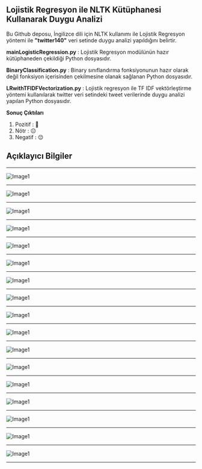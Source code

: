## **Lojistik Regresyon ile NLTK Kütüphanesi Kullanarak Duygu Analizi** 

Bu Github deposu, İngilizce dili için NLTK kullanımı ile Lojistik Regresyon yöntemi ile **"twitter140"** veri setinde duygu analizi yapıldığını belirtir.

**mainLogisticRegression.py** : Lojistik Regresyon modülünün hazır kütüphaneden çekildiği Python dosyasıdır.

**BinaryClassification.py** : Binary sınıflandırma fonksiyonunun hazır olarak değil fonksiyon içerisinden çekilmesine olanak sağlanan Python dosyasıdır.

**LRwithTFIDFVectorization.py** : Lojistik regresyon ile TF IDF vektörleştirme yöntemi kullanılarak twitter veri setindeki tweet verilerinde duygu analizi yapılan Python dosyasıdır.

**Sonuç Çıktıları**
1. Pozitif : 🙂
2. Nötr : 😐
3. Negatif : 😔

## **Açıklayıcı Bilgiler**
---

![Image1](images/3.png "Tanım")

---

![Image1](images/1.png "BinarySınıflandırma")

---

![Image1](images/2.png "Sklearn")

---

![Image1](images/4.png "FrekansTabanlı")

---

![Image1](images/5.png "VeriSeti")

---

![Image1](images/6.png "VeriSetiAlma")

---

![Image1](images/7.png "Önizleme")

---

![Image1](images/8.png "Açıklama")

---

![Image1](images/9.png "StopWords")

---

![Image1](images/10.png "StopWords2")

---

![Image1](images/11.png "NLTK")

---

![Image1](images/12.png "GülenYüz")

---

![Image1](images/13.png "CountVectorizer")

---

![Image1](images/14.png "Top10")

---

![Image1](images/15.png "TFIDF")

---

![Image1](images/16.png "TFIDF2")

---

![Image1](images/17.png "Result")

---